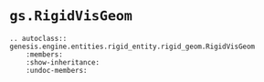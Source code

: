 # `gs.RigidVisGeom`

```{eval-rst}  
.. autoclass:: genesis.engine.entities.rigid_entity.rigid_geom.RigidVisGeom
    :members:
    :show-inheritance:
    :undoc-members:
```
